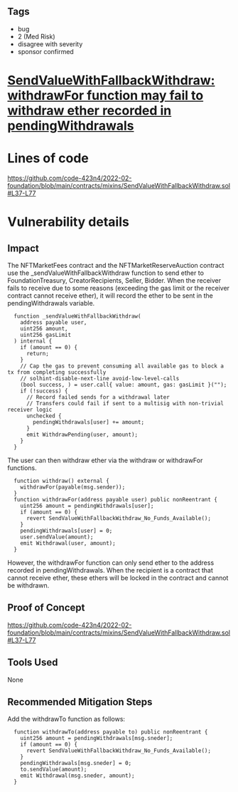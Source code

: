 ## Tags

- bug
- 2 (Med Risk)
- disagree with severity
- sponsor confirmed

# [SendValueWithFallbackWithdraw: withdrawFor function may fail to withdraw ether recorded in pendingWithdrawals](https://github.com/code-423n4/2022-02-foundation-findings/issues/12) 

# Lines of code

https://github.com/code-423n4/2022-02-foundation/blob/main/contracts/mixins/SendValueWithFallbackWithdraw.sol#L37-L77


# Vulnerability details

## Impact
The NFTMarketFees contract and the NFTMarketReserveAuction contract use the _sendValueWithFallbackWithdraw function to send ether to FoundationTreasury, CreatorRecipients, Seller, Bidder.
When the receiver fails to receive due to some reasons (exceeding the gas limit or the receiver contract cannot receive ether), it will record the ether to be sent in the pendingWithdrawals variable. 
```
  function _sendValueWithFallbackWithdraw(
    address payable user,
    uint256 amount,
    uint256 gasLimit
  ) internal {
    if (amount == 0) {
      return;
    }
    // Cap the gas to prevent consuming all available gas to block a tx from completing successfully
    // solhint-disable-next-line avoid-low-level-calls
    (bool success, ) = user.call{ value: amount, gas: gasLimit }("");
    if (!success) {
      // Record failed sends for a withdrawal later
      // Transfers could fail if sent to a multisig with non-trivial receiver logic
      unchecked {
        pendingWithdrawals[user] += amount;
      }
      emit WithdrawPending(user, amount);
    }
  }
```
The user can then withdraw ether via the withdraw or withdrawFor functions.
```
  function withdraw() external {
    withdrawFor(payable(msg.sender));
  }
  function withdrawFor(address payable user) public nonReentrant {
    uint256 amount = pendingWithdrawals[user];
    if (amount == 0) {
      revert SendValueWithFallbackWithdraw_No_Funds_Available();
    }
    pendingWithdrawals[user] = 0;
    user.sendValue(amount);
    emit Withdrawal(user, amount);
  }
```
However, the withdrawFor function can only send ether to the address recorded in pendingWithdrawals. When the recipient is a contract that cannot receive ether, these ethers will be locked in the contract and cannot be withdrawn.
## Proof of Concept
https://github.com/code-423n4/2022-02-foundation/blob/main/contracts/mixins/SendValueWithFallbackWithdraw.sol#L37-L77
## Tools Used
None
## Recommended Mitigation Steps
Add the withdrawTo function as follows:

```
  function withdrawTo(address payable to) public nonReentrant {
    uint256 amount = pendingWithdrawals[msg.sneder];
    if (amount == 0) {
      revert SendValueWithFallbackWithdraw_No_Funds_Available();
    }
    pendingWithdrawals[msg.sneder] = 0;
    to.sendValue(amount);
    emit Withdrawal(msg.sneder, amount);
  }
```

